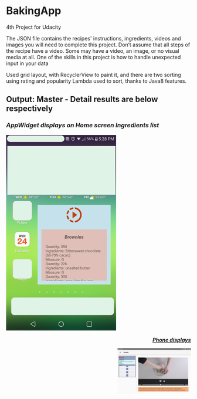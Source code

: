 # BakingApp
4th Project for Udacity

The JSON file contains the recipes' instructions, ingredients, videos and images you will need to complete this project. Don’t assume that all steps of the recipe have a video. Some may have a video, an image, or no visual media at all.
One of the skills in this project is how to handle unexpected input in your data 

<p>
Used grid layout, with RecyclerView to paint it, and there are two sorting using rating and popularity
Lambda used to sort, thanks to Java8 features. 
</p>

## Output: Master - Detail results are below respectively
</hr>
<p>
</p>  
</hr>
<b><i> 

### AppWidget displays on Home screen Ingredients list 

</i></b>
<p>
<p>  
</hr>
<img src="https://github.com/snaqviAndroidApp/backingApp/blob/dynamicdata/app/src/main/res/drawable/phoneAppWidget.png"raw="true"width="300"rotate="0"/>
</p> 
</hr>
<u>
<p align="right"><b><i>Phone displays</b></i></p>
</u>
<p>  
<p>  
</hr>
<p>
<img align="right" src="https://github.com/snaqviAndroidApp/backingApp/blob/dynamicdata/app/src/main/res/drawable/tabletLand.jpg"raw="true"width="200"rotate="0" />
</p>                                                                                                                           
</hr>
</hr>
<p align="right"> 
<img src=""width="200"/>  
<img src=""width="200"/>
</p>                                                                                                                           

</hr>
</hr>


